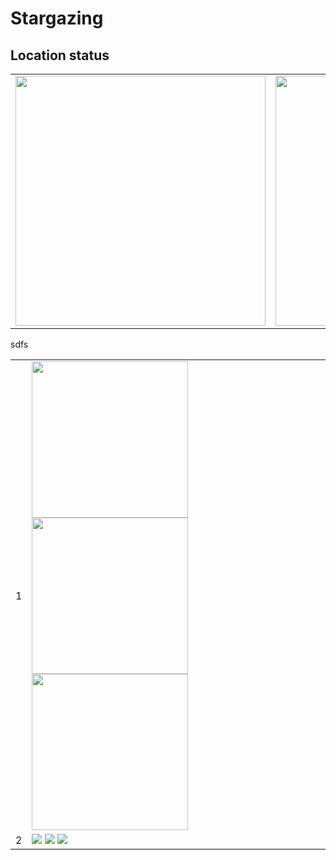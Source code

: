 # Stargazing
## Location status
<table align="center">
	<tr>
		<td align="right">
			<a target="blank" style="text-decoration:none;" href="https://moonphase.guide/">
				<img height="400" src="https://moonphase.guide/module/MNjY5a3FNUmpsMzVlS3E2UjBUOTVjeXkweFBYQy9jSHc4cG4yajRPdkdnYlp5TVQ3SzBZWk5YcHF3ektFRTV6Qi9kSEJiOWsxZG4rL3R5Vlk2SmtMdnc9PQ.png" />
			</a>
		</td>
		<td align ="left">
			<a target="blank" style="text-decoration:none;" href="https://clearoutside.com/annual_darkness/50.93/11.59">
				<img height="400" src="https://clearoutside.com/annual_darkness_image/50.93/11.59/annual_darkness.png" />
			</a>
		</td>
	</tr>
</table>
sdfs
<table>
	<tr>
		<td>1</td>
		<td><img height="250" src="https://github.com/user-attachments/assets/2746f76c-72c9-422e-bb33-3d7ebd25d7f5" /><img  height="250" src="https://github.com/user-attachments/assets/76ecaebb-be9b-44b0-ae99-a41f4c9b54df" /><br /><a href="https://clearoutside.com/forecast/50.49/10.06"><img  height="250" src="https://clearoutside.com/forecast_image_medium/50.49/10.06/forecast.png" /></a></td>
	</tr>
	<tr>
		<td>2</td>
		<td><img src="https://github.com/user-attachments/assets/8c7c2cdf-2ad0-48a2-bfb8-e1a1d4d63c73" />
		<img src="https://github.com/user-attachments/assets/76ecaebb-be9b-44b0-ae99-a41f4c9b54df" />
		<a href="https://clearoutside.com/forecast/50.49/10.06"><img src="https://clearoutside.com/forecast_image_medium/50.49/10.06/forecast.png" /></a></td>
	</tr>
</table>
